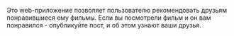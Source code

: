 Это web-приложение позволяет пользователю рекомендовать друзьям понравившиеся ему фильмы. Если вы посмотрели фильм и он вам понравился - опубликуйте пост, и об этом узнают ваши друзья.
